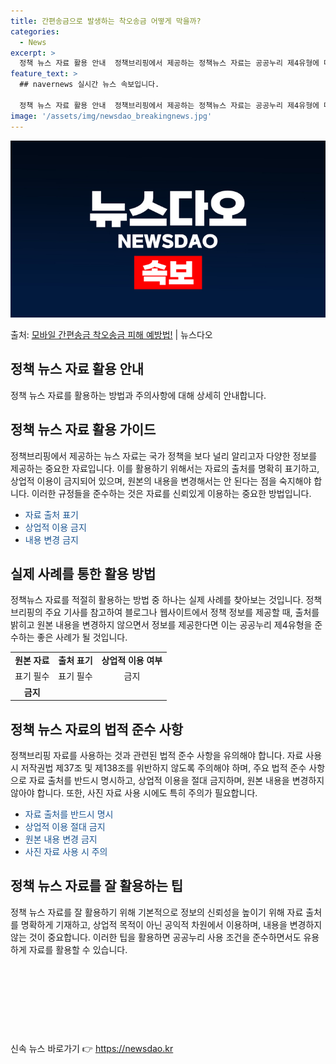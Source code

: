 ```yaml
---
title: 간편송금으로 발생하는 착오송금 어떻게 막을까?
categories:
  - News
excerpt: >
  정책 뉴스 자료 활용 안내  정책브리핑에서 제공하는 정책뉴스 자료는 공공누리 제4유형에 따라 자유롭게 이용이…
feature_text: >
  ## navernews 실시간 뉴스 속보입니다.

  정책 뉴스 자료 활용 안내  정책브리핑에서 제공하는 정책뉴스 자료는 공공누리 제4유형에 따라 자유롭게 이용이…
image: '/assets/img/newsdao_breakingnews.jpg'
---
```


![뉴스다오 속보](/assets/img/newsdao_breakingnews.jpg)

<p>출처: <a href="https://newsdao.kr/4045" rel="dofollow">모바일 간편송금 착오송금 피해 예방법!</a> | 뉴스다오</p>

<h2 data-ke-size="size26">정책 뉴스 자료 활용 안내</h2>
<p data-ke-size="size16">정책 뉴스 자료를 활용하는 방법과 주의사항에 대해 상세히 안내합니다.</p>

<h2>정책 뉴스 자료 활용 가이드</h2>
<p data-ke-size="size16">정책브리핑에서 제공하는 뉴스 자료는 국가 정책을 보다 널리 알리고자 다양한 정보를 제공하는 중요한 자료입니다. 이를 활용하기 위해서는 자료의 출처를 명확히 표기하고, 상업적 이용이 금지되어 있으며, 원본의 내용을 변경해서는 안 된다는 점을 숙지해야 합니다. 이러한 규정들을 준수하는 것은 자료를 신뢰있게 이용하는 중요한 방법입니다.</p>
<ul>
    <li><span style="color: #1a5490;">자료 출처 표기</span></li>
    <li><span style="color: #1a5490;">상업적 이용 금지</span></li>
    <li><span style="color: #1a5490;">내용 변경 금지</span></li>
</ul>

<h2>실제 사례를 통한 활용 방법</h2>
<p data-ke-size="size16">정책뉴스 자료를 적절히 활용하는 방법 중 하나는 실제 사례를 찾아보는 것입니다. 정책브리핑의 주요 기사를 참고하여 블로그나 웹사이트에서 정책 정보를 제공할 때, 출처를 밝히고 원본 내용을 변경하지 않으면서 정보를 제공한다면 이는 공공누리 제4유형을 준수하는 좋은 사례가 될 것입니다.</p>
<table>
    <tr>
        <td style="text-align: center; height: 17px;"><b>원본 자료</b></td>
        <td style="text-align: center; height: 17px;"><b>출처 표기</b></td>
        <td style="text-align: center; height: 17px;"><b>상업적 이용 여부</b></td>
    </tr>
    <tr>
        <td style="text-align: center; height: 17px;">표기 필수</td>
        <td style="text-align: center; height: 17px;">표기 필수</td>
        <td style="text-align: center; height: 17px;">금지</td>
    </tr>
    <tr>
        <td style="text-align: center; height: 17px;"><b>금지</b></td>
    </tr>
</table>

<h2>정책 뉴스 자료의 법적 준수 사항</h2>
<p data-ke-size="size16">정책브리핑 자료를 사용하는 것과 관련된 법적 준수 사항을 유의해야 합니다. 자료 사용 시 저작권법 제37조 및 제138조를 위반하지 않도록 주의해야 하며, 주요 법적 준수 사항으로 자료 출처를 반드시 명시하고, 상업적 이용을 절대 금지하며, 원본 내용을 변경하지 않아야 합니다. 또한, 사진 자료 사용 시에도 특히 주의가 필요합니다.</p>
<ul>
    <li><span style="color: #1a5490;">자료 출처를 반드시 명시</span></li>
    <li><span style="color: #1a5490;">상업적 이용 절대 금지</span></li>
    <li><span style="color: #1a5490;">원본 내용 변경 금지</span></li>
    <li><span style="color: #1a5490;">사진 자료 사용 시 주의</span></li>
</ul>

<h2>정책 뉴스 자료를 잘 활용하는 팁</h2>
<p data-ke-size="size16">정책 뉴스 자료를 잘 활용하기 위해 기본적으로 정보의 신뢰성을 높이기 위해 자료 출처를 명확하게 기재하고, 상업적 목적이 아닌 공익적 차원에서 이용하며, 내용을 변경하지 않는 것이 중요합니다. 이러한 팁을 활용하면 공공누리 사용 조건을 준수하면서도 유용하게 자료를 활용할 수 있습니다.</p>
<p data-ke-size="size16">&nbsp;</p>
<p data-ke-size="size16">&nbsp;</p>
<p data-ke-size="size16">&nbsp;</p>
<p data-ke-size="size16">&nbsp;</p> 

신속 뉴스 바로가기 👉 <a href="https://newsdao.kr" rel="dofollow">https://newsdao.kr</a>


